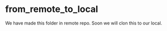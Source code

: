 # from_remote_to_local
We have made this folder in remote repo. Soon we will clon this to our local.
